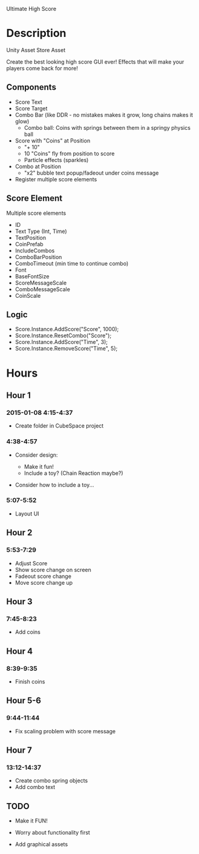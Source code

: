 Ultimate High Score

# Description

Unity Asset Store Asset

Create the best looking high score GUI ever!
Effects that will make your players come back for more!

## Components

- Score Text
- Score Target
- Combo Bar (like DDR - no mistakes makes it grow, long chains makes it glow)
	- Combo ball: Coins with springs between them in a springy physics ball
- Score with "Coins" at Position
	- "+ 10"
	- 10 "Coins" fly from position to score
	- Particle effects (sparkles)
- Combo at Position
	- "x2" bubble text popup/fadeout under coins message
- Register multiple score elements

## Score Element

Multiple score elements

- ID
- Text Type (Int, Time)
- TextPosition
- CoinPrefab
- IncludeCombos
- ComboBarPosition
- ComboTimeout (min time to continue combo)
- Font
- BaseFontSize
- ScoreMessageScale
- ComboMessageScale
- CoinScale


## Logic

- Score.Instance.AddScore("Score", 1000);
- Score.Instance.ResetCombo("Score");
- Score.Instance.AddScore("Time", 3);
- Score.Instance.RemoveScore("Time", 5); 


# Hours

## Hour 1

### 2015-01-08 4:15-4:37

- Create folder in CubeSpace project

### 4:38-4:57

- Consider design:
	- Make it fun!
	- Include a toy? (Chain Reaction maybe?)

- Consider how to include a toy...

### 5:07-5:52

- Layout UI

## Hour 2

### 5:53-7:29

- Adjust Score
- Show score change on screen
- Fadeout score change
- Move score change up

## Hour 3

### 7:45-8:23

- Add coins

## Hour 4

### 8:39-9:35

- Finish coins

## Hour 5-6

### 9:44-11:44

- Fix scaling problem with score message

## Hour 7

### 13:12-14:37

- Create combo spring objects
- Add combo text


## TODO

- Make it FUN!
- Worry about functionality first 

- Add graphical assets
